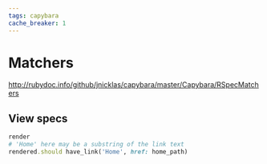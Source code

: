 ```yaml
---
tags: capybara
cache_breaker: 1
---
```


# Matchers

<http://rubydoc.info/github/jnicklas/capybara/master/Capybara/RSpecMatchers>

## View specs

```ruby
render
# 'Home' here may be a substring of the link text
rendered.should have_link('Home', href: home_path)
```
